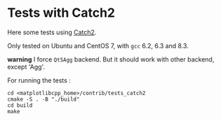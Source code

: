 # Tests with Catch2

Here some tests using [Catch2](https://github.com/catchorg/Catch2).

Only tested on Ubuntu and CentOS 7, with `gcc` 6.2, 6.3 and 8.3.

**warning** I force `Qt5Agg` backend. But it should work with other backend, except 'Agg'.

For running the tests :

    cd <matplotlibcpp_home>/contrib/tests_catch2
    cmake -S . -B "./build"
    cd build
    make